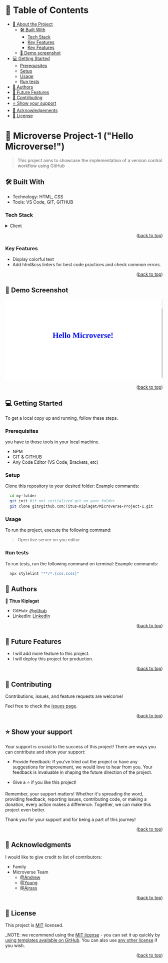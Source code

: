 
<!-- TABLE OF CONTENTS -->

# 📗 Table of Contents

- [📖 About the Project](#about-project)
  - [🛠 Built With](#built-with)
    - [Tech Stack](#tech-stack)
    - [Key Features](#key-features)
    - [Key Features](#key-features)
  - [🚀 Demo screenshot](#screenshot-demo)
- [💻 Getting Started](#getting-started)
	- [Prerequisites](#prerequisites)
  - [Setup](#setup)
  - [Usage](#usage)
  - [Run tests](#run-tests)
- [👥 Authors](#authors)
- [🔭 Future Features](#future-features)
- [🤝 Contributing](#contributing)
- [⭐️ Show your support](#support)
- [🙏 Acknowledgements](#acknowledgements)
- [📝 License](#license)

<!-- PROJECT DESCRIPTION -->

# 📖 Microverse Project-1 ("Hello Microverse!") <a name="about-project"></a>

> This project aims to showcase the implementation of a version control workflow using GitHub
## 🛠 Built With <a name="built-with"></a>
- Technology: HTML, CSS
- Tools: VS Code, GIT, GITHUB

### Tech Stack <a name="tech-stack"></a>
<details>
  <summary>Client</summary>
  <ul>
    <li><a href="https://developer.mozilla.org/en-US/docs/Web/HTML">HTML</a></li>
    <li><a href="https://developer.mozilla.org/en-US/docs/Web/CSS">CSS</a></li>
  </ul>
</details>

<p align="right">(<a href="#readme-top">back to top</a>)</p>

<!-- Features -->

### Key Features <a name="key-features"></a>

- Display colorful text
- Add html&css linters for best code practices and check common errors.

<p align="right">(<a href="#readme-top">back to top</a>)</p>

<!-- DEMO -->

## 🚀 Demo Screenshot <a name="screenshot-demo"></a>

<img src="./assets/project_screenshot.png" alt="project screenshot"></img>

<p align="right">(<a href="#readme-top">back to top</a>)</p>

<!-- GETTING STARTED -->

## 💻 Getting Started <a name="getting-started"></a>
To get a local copy up and running, follow these steps.

### Prerequisites

you have to those tools in your local machine.

- NPM
- GIT & GITHUB
- Any Code Editor (VS Code, Brackets, etc)

### Setup

Clone this repository to your desired folder:
Example commands:

```sh
  cd my-folder
  git init #if not initialized git on your folder
  git clone git@github.com:Titus-Kiplagat/Microverse-Project-1.git
```


### Usage
To run the project, execute the following command:

> Open live server on you editor


### Run tests

To run tests, run the following command on terminal:
Example commands:

```sh
  npx stylelint "**/*.{css,scss}"
```

<!-- AUTHORS -->

## 👥 Authors <a name="authors"></a>
👤 **Titus Kiplagat**
- GitHub: [@github](https://github.com/Titus-Kiplagat)
- LinkedIn: [LinkedIn](https://www.linkedin.com/in/titus-kiplagat-kemboi-9a8848262/)

<p align="right">(<a href="#readme-top">back to top</a>)</p>


<!-- FUTURE FEATURES -->

## 🔭 Future Features <a name="future-features"></a>

- I will add more feature to this project.
- I will deploy this project for production.

<p align="right">(<a href="#readme-top">back to top</a>)</p>

<!-- CONTRIBUTING -->

## 🤝 Contributing <a name="contributing"></a>
Contributions, issues, and feature requests are welcome!

Feel free to check the [issues page](../../issues/).

<p align="right">(<a href="#readme-top">back to top</a>)</p>

<!-- SUPPORT -->

## ⭐️ Show your support <a name="support"></a>
Your support is crucial to the success of this project! There are ways you can contribute and show your support:

  - Provide Feedback: If you've tried out the project or have any suggestions for improvement, we would love to hear from you. Your feedback is invaluable in shaping the future direction of the project.

- Give a ⭐️ if you like this project!


Remember, your support matters! Whether it's spreading the word, providing feedback, reporting issues, contributing code, or making a donation, every action makes a difference. Together, we can make this project even better.

Thank you for your support and for being a part of this journey!

<p align="right">(<a href="#readme-top">back to top</a>)</p>

<!-- ACKNOWLEDGEMENTS -->

## 🙏 Acknowledgments <a name="acknowledgements"></a>

I would like to give credit to list of contributors:

- Family
- Microverse Team
   - [@Andrew](https://github.com/Drew246)
   - [@Young](https://github.com/Young-Gaius)
   - [@Ajrass](https://github.com/tajemouti)

<p align="right">(<a href="#readme-top">back to top</a>)</p>


<!-- LICENSE -->

## 📝 License <a name="license"></a>

This project is [MIT](./MIT.md) licensed.

_NOTE: we recommend using the [MIT license](https://choosealicense.com/licenses/mit/) - you can set it up quickly by [using templates available on GitHub](https://docs.github.com/en/communities/setting-up-your-project-for-healthy-contributions/adding-a-license-to-a-repository). You can also use [any other license](https://choosealicense.com/licenses/) if you wish.

<p align="right">(<a href="#readme-top">back to top</a>)</p>